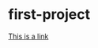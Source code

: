 # first-project

<!DOCTYPE html>
<html>
<body>
​
<a href="https://www.w3schools.com">This is a link</a>
​
</body>
</html>
​

